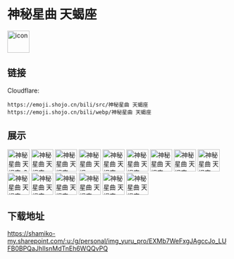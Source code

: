# 神秘星曲 天蝎座
<img src="https://emoji.shojo.cn/bili/src/神秘星曲 天蝎座/icon.png" width="50" height="50" alt="icon">

## 链接
Cloudflare:
```
https://emoji.shojo.cn/bili/src/神秘星曲 天蝎座
https://emoji.shojo.cn/bili/webp/神秘星曲 天蝎座
```
## 展示
<img src="https://emoji.shojo.cn/bili/src/神秘星曲 天蝎座/神秘星曲 天蝎座-6.png" width="50" height="50" alt="神秘星曲 天蝎座-6">
<img src="https://emoji.shojo.cn/bili/src/神秘星曲 天蝎座/神秘星曲 天蝎座-对6.png" width="50" height="50" alt="神秘星曲 天蝎座-对6">
<img src="https://emoji.shojo.cn/bili/src/神秘星曲 天蝎座/神秘星曲 天蝎座-对8.png" width="50" height="50" alt="神秘星曲 天蝎座-对8">
<img src="https://emoji.shojo.cn/bili/src/神秘星曲 天蝎座/神秘星曲 天蝎座-666.png" width="50" height="50" alt="神秘星曲 天蝎座-666">
<img src="https://emoji.shojo.cn/bili/src/神秘星曲 天蝎座/神秘星曲 天蝎座-王炸.png" width="50" height="50" alt="神秘星曲 天蝎座-王炸">
<img src="https://emoji.shojo.cn/bili/src/神秘星曲 天蝎座/神秘星曲 天蝎座-泰酷辣.png" width="50" height="50" alt="神秘星曲 天蝎座-泰酷辣">
<img src="https://emoji.shojo.cn/bili/src/神秘星曲 天蝎座/神秘星曲 天蝎座-我全都要.png" width="50" height="50" alt="神秘星曲 天蝎座-我全都要">
<img src="https://emoji.shojo.cn/bili/src/神秘星曲 天蝎座/神秘星曲 天蝎座-裤门.png" width="50" height="50" alt="神秘星曲 天蝎座-裤门">
<img src="https://emoji.shojo.cn/bili/src/神秘星曲 天蝎座/神秘星曲 天蝎座-好啊好啊.png" width="50" height="50" alt="神秘星曲 天蝎座-好啊好啊">
<img src="https://emoji.shojo.cn/bili/src/神秘星曲 天蝎座/神秘星曲 天蝎座-蝎蝎你.png" width="50" height="50" alt="神秘星曲 天蝎座-蝎蝎你">
<img src="https://emoji.shojo.cn/bili/src/神秘星曲 天蝎座/神秘星曲 天蝎座-蛰你.png" width="50" height="50" alt="神秘星曲 天蝎座-蛰你">
<img src="https://emoji.shojo.cn/bili/src/神秘星曲 天蝎座/神秘星曲 天蝎座-别惹蝎蝎.png" width="50" height="50" alt="神秘星曲 天蝎座-别惹蝎蝎">
<img src="https://emoji.shojo.cn/bili/src/神秘星曲 天蝎座/神秘星曲 天蝎座-蝎蝎的爱.png" width="50" height="50" alt="神秘星曲 天蝎座-蝎蝎的爱">
<img src="https://emoji.shojo.cn/bili/src/神秘星曲 天蝎座/神秘星曲 天蝎座-大吉.png" width="50" height="50" alt="神秘星曲 天蝎座-大吉">
<img src="https://emoji.shojo.cn/bili/src/神秘星曲 天蝎座/神秘星曲 天蝎座-大凶.png" width="50" height="50" alt="神秘星曲 天蝎座-大凶">

## 下载地址

https://shamiko-my.sharepoint.com/:u:/g/personal/img_yuru_pro/EXMb7WeFxgJAgccJo_LUFB0BPQaJhIlsnMdTnEh6WQQvPQ